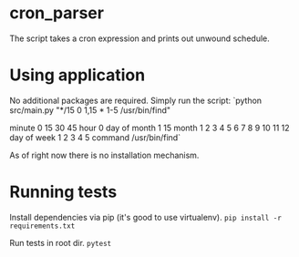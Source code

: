 # cron_parser
The script takes a cron expression and prints out unwound schedule.

# Using application
No additional packages are required. Simply run the script:
`python src/main.py "*/15 0 1,15 * 1-5 /usr/bin/find"

minute        0 15 30 45
hour          0
day of month  1 15
month         1 2 3 4 5 6 7 8 9 10 11 12
day of week   1 2 3 4 5
command       /usr/bin/find`

As of right now there is no installation mechanism.

# Running tests
Install dependencies via pip (it's good to use virtualenv).
`pip install -r requirements.txt`

Run tests in root dir.
`pytest`
